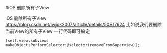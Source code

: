 #iOS 删除所有子View

iOS 删除所有子View
https://blog.csdn.net/lwjok2007/article/details/50817624
比如说我们要删除当前View的所有子View 一行代码即可搞定
```
[self.view.subviews makeObjectsPerformSelector:@selector(removeFromSuperview)];
```

